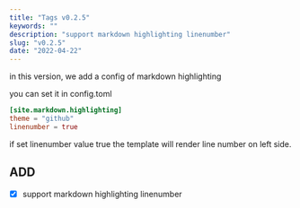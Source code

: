 ```yaml
---
title: "Tags v0.2.5"
keywords: ""
description: "support markdown highlighting linenumber"
slug: "v0.2.5"
date: "2022-04-22"
---
```


in this version, we add a config of markdown highlighting

you can set it in config.toml

```toml
[site.markdown.highlighting]
theme = "github"
linenumber = true
```

if set linenumber value true
the template will render line number on left side.

## ADD

- [x] support markdown highlighting linenumber
